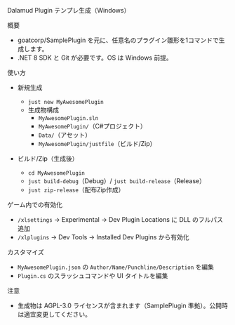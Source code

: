 Dalamud Plugin テンプレ生成（Windows）

概要
- goatcorp/SamplePlugin を元に、任意名のプラグイン雛形を1コマンドで生成します。
- .NET 8 SDK と Git が必要です。OS は Windows 前提。

使い方
- 新規生成
  - `just new MyAwesomePlugin`
  - 生成物構成
    - `MyAwesomePlugin.sln`
    - `MyAwesomePlugin/`（C#プロジェクト）
    - `Data/`（アセット）
    - `MyAwesomePlugin/justfile`（ビルド/Zip）

- ビルド/Zip（生成後）
  - `cd MyAwesomePlugin`
  - `just build-debug`（Debug）/ `just build-release`（Release）
  - `just zip-release`（配布Zip作成）

ゲーム内での有効化
- `/xlsettings` → Experimental → Dev Plugin Locations に DLL のフルパス追加
- `/xlplugins` → Dev Tools → Installed Dev Plugins から有効化

カスタマイズ
- `MyAwesomePlugin.json` の `Author/Name/Punchline/Description` を編集
- `Plugin.cs` のスラッシュコマンドや UI タイトルを編集

注意
- 生成物は AGPL-3.0 ライセンスが含まれます（SamplePlugin 準拠）。公開時は適宜変更してください。

